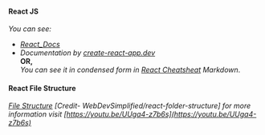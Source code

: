 #### React JS

*You can see:*    
- *[React_Docs](https://reactjs.org/docs/getting-started.html)*   
- *Documentation by [create-react-app.dev](https://create-react-app.dev/)*   
**OR,**   
*You can see it in condensed form in [React Cheatsheat](https://github.com/thisiskushal31/Commands-and-Cheatsheets/tree/main/React/React_Cheatsheat.md) Markdown*.   

#### React File Structure

*[File Structure](https://github.com/thisiskushal31/Commands-and-Cheatsheets/tree/main/React/React_File_Structure) [Credit- WebDevSimplified/react-folder-structure] for more information visit [https://youtu.be/UUga4-z7b6s](https://youtu.be/UUga4-z7b6s)*     

